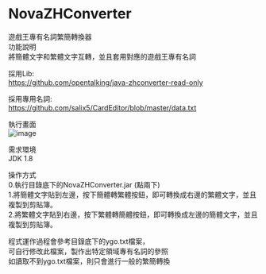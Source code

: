 # NovaZHConverter
遊戲王專有名詞繁簡轉換器  
功能說明  
將簡體文字和繁體文字互轉，並且套用對應的遊戲王專有名詞  

採用Lib:  
https://github.com/opentalking/java-zhconverter-read-only

採用專用名詞:  
https://github.com/salix5/CardEditor/blob/master/data.txt

執行畫面  
![image](http://i.imgur.com/HevCAT5.png "image")

需求環境  
JDK 1.8 
  
操作方式  
0.執行目錄底下的NovaZHConverter.jar (點兩下)  
1.將簡體文字貼到左邊，按下簡體轉繁體按鈕，即可轉換成右邊的繁體文字，並且複製到剪貼簿。  
2.將繁體文字貼到右邊，按下繁體轉簡體按鈕，即可轉換成左邊的簡體文字，並且複製到剪貼簿。  

程式運作過程會參考目錄底下的ygo.txt檔案，  
可自行修改此檔案，製作出特定領域專有名詞的參照  
如讀取不到ygo.txt檔案，則只會進行一般的繁簡轉換  
